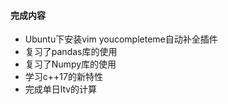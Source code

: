 #### 完成内容

- Ubuntu下安装vim youcompleteme自动补全插件
- 复习了pandas库的使用
- 复习了Numpy库的使用
- 学习c++17的新特性
- 完成单日ltv的计算